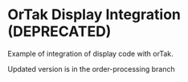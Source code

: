 # OrTak Display Integration (DEPRECATED)

Example of integration of display code with orTak. 

Updated version is in the order-processing branch
